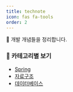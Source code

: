 ```yaml
---
title: technote
icon: fas fa-tools
order: 2
---
```


🧠 개발 개념들을 정리합니다.

### 📂 카테고리별 보기

- [Spring](/technote/spring/)
- [자료구조](/technote/자료구조/)
- [데이터베이스](/technote/데이터베이스/)
